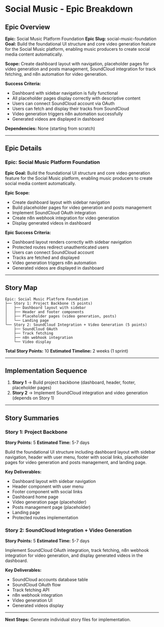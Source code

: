 # Social Music - Epic Breakdown

## Epic Overview

**Epic:** Social Music Platform Foundation
**Epic Slug:** social-music-foundation
**Goal:** Build the foundational UI structure and core video generation feature for the Social Music platform, enabling music producers to create social media content automatically.

**Scope:** Create dashboard layout with navigation, placeholder pages for video generation and posts management, SoundCloud integration for track fetching, and n8n automation for video generation.

**Success Criteria:**
- Dashboard with sidebar navigation is fully functional
- All placeholder pages display correctly with descriptive content
- Users can connect SoundCloud account via OAuth
- Users can fetch and display their tracks from SoundCloud
- Video generation triggers n8n automation successfully
- Generated videos are displayed in dashboard

**Dependencies:** None (starting from scratch)

---

## Epic Details

### Epic: Social Music Platform Foundation

**Epic Goal:** Build the foundational UI structure and core video generation feature for the Social Music platform, enabling music producers to create social media content automatically.

**Epic Scope:**
- Create dashboard layout with sidebar navigation
- Build placeholder pages for video generation and posts management
- Implement SoundCloud OAuth integration
- Create n8n webhook integration for video generation
- Display generated videos in dashboard

**Epic Success Criteria:**
- Dashboard layout renders correctly with sidebar navigation
- Protected routes redirect unauthenticated users
- Users can connect SoundCloud account
- Tracks are fetched and displayed
- Video generation triggers n8n automation
- Generated videos are displayed in dashboard

---

## Story Map

```
Epic: Social Music Platform Foundation
├── Story 1: Project Backbone (5 points)
│   ├── Dashboard layout with sidebar
│   ├── Header and footer components
│   ├── Placeholder pages (video generation, posts)
│   └── Landing page
└── Story 2: SoundCloud Integration + Video Generation (5 points)
    ├── SoundCloud OAuth
    ├── Track fetching
    ├── n8n webhook integration
    └── Video display
```

**Total Story Points:** 10
**Estimated Timeline:** 2 weeks (1 sprint)

---

## Implementation Sequence

1. **Story 1** → Build project backbone (dashboard, header, footer, placeholder pages)
2. **Story 2** → Implement SoundCloud integration and video generation (depends on Story 1)

---

## Story Summaries

### Story 1: Project Backbone
**Story Points:** 5
**Estimated Time:** 5-7 days

Build the foundational UI structure including dashboard layout with sidebar navigation, header with user menu, footer with social links, placeholder pages for video generation and posts management, and landing page.

**Key Deliverables:**
- Dashboard layout with sidebar navigation
- Header component with user menu
- Footer component with social links
- Dashboard home page
- Video generation page (placeholder)
- Posts management page (placeholder)
- Landing page
- Protected routes implementation

### Story 2: SoundCloud Integration + Video Generation
**Story Points:** 5
**Estimated Time:** 5-7 days

Implement SoundCloud OAuth integration, track fetching, n8n webhook integration for video generation, and display generated videos in the dashboard.

**Key Deliverables:**
- SoundCloud accounts database table
- SoundCloud OAuth flow
- Track fetching API
- n8n webhook integration
- Video generation UI
- Generated videos display

---

**Next Steps:** Generate individual story files for implementation.

